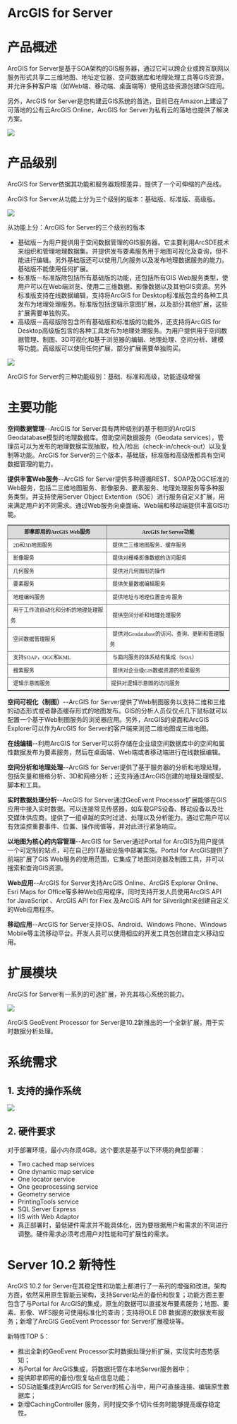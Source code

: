 ArcGIS for Server
=================
# 产品概述

ArcGIS for Server是基于SOA架构的GIS服务器，通过它可以跨企业或跨互联网以服务形式共享二三维地图、地址定位器、空间数据库和地理处理工具等GIS资源，并允许多种客户端（如Web端、移动端、桌面端等）使用这些资源创建GIS应用。

另外，ArcGIS for Server是您构建云GIS系统的首选，目前已在Amazon上建设了可落地的公有云ArcGIS Online，ArcGIS for Server为私有云的落地也提供了解决方案。

![](../images/server1.jpg?raw=true)

# 产品级别

ArcGIS for Server依据其功能和服务器规模差异，提供了一个可伸缩的产品线。

ArcGIS for Server从功能上分为三个级别的版本：基础版、标准版、高级版。

![](../images/server2.jpg?raw=true)

从功能上分：ArcGIS for Server的三个级别的版本

- 基础版－为用户提供用于空间数据管理的GIS服务器。它主要利用ArcSDE技术来组织和管理地理数据集。并提供发布要素服务用于地图可视化及查询，但不能进行编辑。另外基础版还可以使用几何服务以及发布地理数据服务的能力。基础版不能使用任何扩展。
- 标准版－标准版除包括所有基础版的功能，还包括所有GIS Web服务类型，使用户可以在Web端浏览、使用二三维数据、影像数据以及其他GIS资源。另外标准版支持在线数据编辑，支持将ArcGIS for Desktop标准版包含的各种工具发布为地理处理服务。标准版包括逻辑示意图扩展，以及部分其他扩展，这些扩展需要单独购买。
- 高级版－高级版除包含所有基础版和标准版的功能外，还支持将ArcGIS for Desktop高级版包含的各种工具发布为地理处理服务。为用户提供用于空间数据管理、制图、3D可视化和基于浏览器的编辑、地理处理、空间分析、建模等功能。高级版可以使用任何扩展，部分扩展需要单独购买。

![](../images/server3.jpg?raw=true)

ArcGIS for Server的三种功能级别：基础、标准和高级，功能逐级增强

# 主要功能

**空间数据管理**--ArcGIS for Server具有两种级别的基于相同的ArcGIS Geodatabase模型的地理数据库。借助空间数据服务（Geodata services），管理员可以为发布的地理数据实现抽取，检入/检出（check-in/check-out）以及复制等功能。ArcGIS for Server的三个版本，基础版，标准版和高级版都具有空间数据管理的能力。

**提供丰富Web服务**--ArcGIS for Server提供多种遵循REST、SOAP及OGC标准的Web服务，包括二三维地图服务、影像服务、要素服务、地理处理服务等多种服务类型。并支持使用Server Object Extention（SOE）进行服务自定义扩展，用来满足用户的不同需求。通过Web服务向桌面端、Web端和移动端提供丰富GIS功能。

<table width="560" cellspacing="0" cellpadding="0" align="center" style=" font:12px/2.0 '宋体'; border:1px #666 solid">
    <tbody>
        <tr>
            <th width="250" bgcolor="#dadbdb" align="center" style="border-right:1px #666 solid; border-bottom:1px #666 solid;">即拿即用的ArcGIS Web服务</th>
            <th width="310" bgcolor="#dadbdb" align="center" style=" border-bottom:1px #666 solid;">ArcGIS for Server功能</th>
        </tr>
        <tr>
            <td style="border-right:1px #666 solid; border-bottom:1px #666 solid;">&nbsp;&nbsp;2D和3D地图服务</td>
            <td style=" border-bottom:1px #666 solid;">&nbsp;&nbsp;提供二三维地图服务、缓存服务</td>
        </tr>
        <tr>
            <td style="border-right:1px #666 solid; border-bottom:1px #666 solid;">&nbsp;&nbsp;影像服务</td>
            <td style=" border-bottom:1px #666 solid;">&nbsp;&nbsp;提供对栅格影像数据的访问服务</td>
        </tr>
        <tr>
            <td style="border-right:1px #666 solid; border-bottom:1px #666 solid;">&nbsp;&nbsp;几何服务</td>
            <td style=" border-bottom:1px #666 solid;">&nbsp;&nbsp;提供对几何图形的操作</td>
        </tr>
        <tr>
            <td style="border-right:1px #666 solid; border-bottom:1px #666 solid;">&nbsp;&nbsp;要素服务</td>
            <td style=" border-bottom:1px #666 solid;">&nbsp;&nbsp;提供矢量数据编辑服务</td>
        </tr>
        <tr>
            <td style="border-right:1px #666 solid; border-bottom:1px #666 solid;">&nbsp;&nbsp;地理编码服务</td>
            <td style=" border-bottom:1px #666 solid;">&nbsp;&nbsp;提供地址与地理位置查询 服务</td>
        </tr>
        <tr>
            <td style="border-right:1px #666 solid; border-bottom:1px #666 solid;">&nbsp;&nbsp;用于工作流自动化和分析的地理处理服务</td>
            <td style=" border-bottom:1px #666 solid;">&nbsp;&nbsp;提供空间分析和地理处理服务</td>
        </tr>
        <tr>
            <td style="border-right:1px #666 solid; border-bottom:1px #666 solid;">&nbsp;&nbsp;空间数据管理服务</td>
            <td style=" border-bottom:1px #666 solid;">&nbsp;&nbsp;提供对Geodatabase的访问、查询、更新和管理服务</td>
        </tr>
        <tr>
            <td style="border-right:1px #666 solid; border-bottom:1px #666 solid;">&nbsp;&nbsp;支持SOAP，OGC和KML</td>
            <td style=" border-bottom:1px #666 solid;">&nbsp;&nbsp;与面向服务的体系结构集成（SOA）</td>
        </tr>
        <tr>
            <td style="border-right:1px #666 solid; border-bottom:1px #666 solid;">&nbsp;&nbsp;搜索服务</td>
            <td style=" border-bottom:1px #666 solid;">&nbsp;&nbsp;提供对企业级GIS数据资源的检索服务</td>
        </tr>
        <tr>
            <td style="border-right:1px #666 solid; ">&nbsp;&nbsp;逻辑示意图服务</td>
            <td>&nbsp;提供对逻辑示意图的访问服务&nbsp;</td>
        </tr>
    </tbody>
</table>

**空间可视化（制图）**--ArcGIS for Server提供了Web制图服务以支持二维和三维的动态形式或者静态缓存形式的地图发布。GIS的分析人员仅仅点几下鼠标就可以配置一个基于Web制图服务的浏览器应用。另外，ArcGIS的桌面和ArcGIS Explorer可以作为ArcGIS for Server的客户端来浏览二维地图或三维地图。

**在线编辑**--利用ArcGIS for Server可以将存储在企业级空间数据库中的空间和属性数据发布为要素服务，然后在桌面端、Web端或者移动端进行在线数据编辑。

**空间分析和地理处理**--ArcGIS for Server提供了基于服务器的分析和地理处理，包括矢量和栅格分析、3D和网络分析；还支持通过ArcGIS创建的地理处理模型、脚本和工具。

**实时数据处理分析**--ArcGIS for Server通过GeoEvent Processor扩展能够在GIS应用中接入实时数据。可以连接常见传感器，如车载GPS设备、移动设备以及社交媒体供应商，提供了一组卓越的实时过滤、处理以及分析能力。通过它用户可以有效监控重要事件、位置、操作阈值等，并对此进行紧急响应。

**以地图为核心的内容管理**--ArcGIS for Server通过Portal for ArcGIS为用户提供一个可定制的站点，可在自己的IT基础设施中部署实施。Portal for ArcGIS提供了前端扩展了GIS Web服务的使用范围，它集成了地图浏览器及制图工具，并可以搜索和查询GIS资源。

**Web应用**--ArcGIS for Server支持ArcGIS Online、ArcGIS Explorer Online、Esri Maps for Office等多种Web应用程序。同时支持开发人员使用ArcGIS API for JavaScript 、ArcGIS API for Flex 及ArcGIS API for Silverlight来创建自定义的Web应用程序。

**移动应用**--ArcGIS for Server支持iOS、Android、Windows Phone、Windows Mobile等主流移动平台。开发人员可以使用相应的开发工具包创建自定义移动应用。

# 扩展模块

ArcGIS for Server有一系列的可选扩展，补充其核心系统的能力。

![](../images/server4.jpg?raw=true)

ArcGIS GeoEvent Processor for Server是10.2新推出的一个全新扩展，用于实时数据分析处理。

# 系统需求
## 1. 支持的操作系统

![](../images/server5.jpg?raw=true)

## 2\. 硬件要求
对于部署环境，最小内存须4GB。这个要求是基于以下环境的典型部署：

- Two cached map services
- One dynamic map service
- One locator service
- One geoprocessing service
- Geometry service
- PrintingTools service
- SQL Server Express
- IIS with Web Adaptor
- 真正部署时，最低硬件需求并不能具体化，因为要根据用户和需求的不同进行调整。硬件需求必须考虑用户对性能和可扩展性的需求。

# Server 10.2 新特性

ArcGIS 10.2 for Server在其稳定性和功能上都进行了一系列的增强和改进。架构方面，依然采用原生智能云架构，支持Server站点的备份和恢复；功能方面主要包含了与Portal for ArcGIS的集成，原生的数据可以直接发布要素服务；地图、要素、影像、WFS服务可使用标准化的查询；支持将OLE DB 数据源的数据发布服务；新增了ArcGIS GeoEvent Processor for Server扩展模块等。

新特性TOP 5：
- 推出全新的GeoEvent Processor实时数据处理分析扩展，实现实时态势感知；
- 与Portal for ArcGIS集成，将数据托管在本地Server服务器中；
- 提供即拿即用的备份/恢复站点信息功能；
- SDS功能集成到ArcGIS for Server的核心当中，用户可直接连接、编辑原生数据库；
- 新增CachingController 服务，同时提交多个切片任务时能够提高缓存稳定性。
